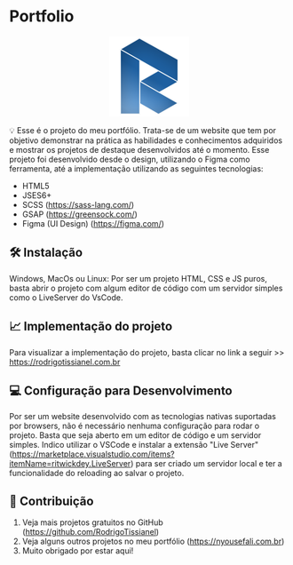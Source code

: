# Portfolio

<p align="center">
  <img src="svg/logo.svg" alt="esta imagem é a logo do portfólio" border="0">
</p>

💡 Esse é o projeto do meu portfólio. Trata-se de um website que tem por objetivo demonstrar na prática 
as habilidades e conhecimentos adquiridos e mostrar os projetos de destaque desenvolvidos até o momento.
Esse projeto foi desenvolvido desde o design, utilizando o Figma como ferramenta, até a implementação
utilizando as seguintes tecnologias:

* HTML5
* JSES6+
* SCSS (https://sass-lang.com/)
* GSAP (https://greensock.com/)
* Figma (UI Design) (https://figma.com/)


## 🛠 Instalação

Windows, MacOs ou Linux: Por ser um projeto HTML, CSS e JS puros, basta abrir 
o projeto com algum editor de código com um servidor simples como o LiveServer do VsCode.

## 📈 Implementação do projeto

Para visualizar a implementação do projeto, basta clicar no link a seguir >> https://rodrigotissianel.com.br

## 💻 Configuração para Desenvolvimento

Por ser um website desenvolvido com as tecnologias nativas suportadas por browsers, 
não é necessário nenhuma configuração para rodar o projeto. Basta que seja aberto 
em um editor de código e um servidor simples. Indico utilizar o VSCode e 
instalar a extensão "Live Server" (https://marketplace.visualstudio.com/items?itemName=ritwickdey.LiveServer) para ser criado um servidor local e ter a funcionalidade do reloading
ao salvar o projeto.

## 🚀 Contribuição

1. Veja mais projetos gratuitos no GitHub (<https://github.com/RodrigoTissianel>)
2. Veja alguns outros projetos no meu portfólio (<https://nyousefali.com.br>)
3. Muito obrigado por estar aqui!
